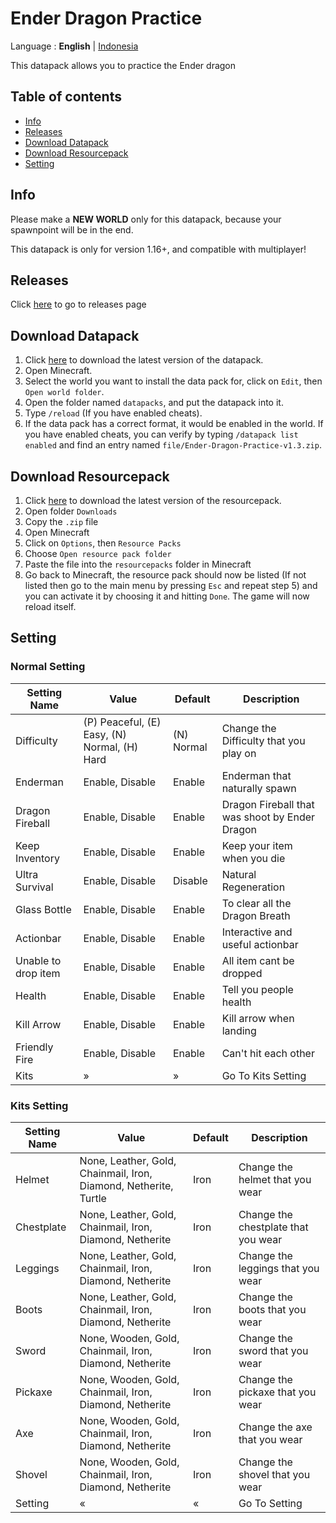 # Ender Dragon Practice

Language : **English** | [Indonesia](README-id.md "Indonesia")

This datapack allows you to practice the Ender dragon

## Table of contents

-   [Info](#info)
-   [Releases](#releases)
-   [Download Datapack](#download-datapack)
-   [Download Resourcepack](#download-resourcepack)
-   [Setting](#setting)

## Info

Please make a **NEW WORLD** only for this datapack, because your spawnpoint will be in the end.

This datapack is only for version 1.16+, and compatible with multiplayer!

## Releases

Click [here](https://github.com/barraIhsan/enderdragon/releases) to go to releases page
## Download Datapack

1. Click [here](https://github.com/barraIhsan/enderdragon/releases/download/v1.4/Ender-Dragon-Practice-v1.4.zip "Download the latest version of the datapack") to download the latest version of the datapack.
2. Open Minecraft.
3. Select the world you want to install the data pack for, click on `Edit`, then `Open world folder`.
4. Open the folder named `datapacks`, and put the datapack into it.
5. Type `/reload` (If you have enabled cheats).
6. If the data pack has a correct format, it would be enabled in the world. If you have enabled cheats, you can verify by typing `/datapack list enabled` and find an entry named `file/Ender-Dragon-Practice-v1.3.zip`.

## Download Resourcepack

1. Click [here](https://github.com/barraIhsan/enderdragon/releases/download/v1.4/Ender-Dragon-Practice-Resourcepack-v1.4.zip "Download the latest version of the resourcepack") to download the latest version of the resourcepack.
2. Open folder `Downloads`
3. Copy the `.zip` file
4. Open Minecraft
5. Click on `Options`, then `Resource Packs`
6. Choose `Open resource pack folder`
7. Paste the file into the `resourcepacks` folder in Minecraft
8. Go back to Minecraft, the resource pack should now be listed (If not listed then go to the main menu by pressing `Esc` and repeat step 5) and you can activate it by choosing it and hitting `Done`. The game will now reload itself.

## Setting

### Normal Setting

| Setting Name        | Value                                        | Default    | Description                                    |
| ------------------- | -------------------------------------------- | ---------- | ---------------------------------------------- |
| Difficulty          | (P) Peaceful, (E) Easy, (N) Normal, (H) Hard | (N) Normal | Change the Difficulty that you play on         |
| Enderman            | Enable, Disable                              | Enable     | Enderman that naturally spawn                  |
| Dragon Fireball     | Enable, Disable                              | Enable     | Dragon Fireball that was shoot by Ender Dragon |
| Keep Inventory      | Enable, Disable                              | Enable     | Keep your item when you die                    |
| Ultra Survival      | Enable, Disable                              | Disable    | Natural Regeneration                           |
| Glass Bottle        | Enable, Disable                              | Enable     | To clear all the Dragon Breath                 |
| Actionbar           | Enable, Disable                              | Enable     | Interactive and useful actionbar               |
| Unable to drop item | Enable, Disable                              | Enable     | All item cant be dropped                       |
| Health              | Enable, Disable                              | Enable     | Tell you people health                         |
| Kill Arrow          | Enable, Disable                              | Enable     | Kill arrow when landing                        |
| Friendly Fire       | Enable, Disable                              | Enable     | Can't hit each other                           |
| Kits                | »                                            | »          | Go To Kits Setting                             |

### Kits Setting

| Setting Name | Value                                                            | Default | Description                         |
| ------------ | ---------------------------------------------------------------- | ------- | ----------------------------------- |
| Helmet       | None, Leather, Gold, Chainmail, Iron, Diamond, Netherite, Turtle | Iron    | Change the helmet that you wear     |
| Chestplate   | None, Leather, Gold, Chainmail, Iron, Diamond, Netherite         | Iron    | Change the chestplate that you wear |
| Leggings     | None, Leather, Gold, Chainmail, Iron, Diamond, Netherite         | Iron    | Change the leggings that you wear   |
| Boots        | None, Leather, Gold, Chainmail, Iron, Diamond, Netherite         | Iron    | Change the boots that you wear      |
| Sword        | None, Wooden, Gold, Chainmail, Iron, Diamond, Netherite          | Iron    | Change the sword that you wear      |
| Pickaxe      | None, Wooden, Gold, Chainmail, Iron, Diamond, Netherite          | Iron    | Change the pickaxe that you wear    |
| Axe          | None, Wooden, Gold, Chainmail, Iron, Diamond, Netherite          | Iron    | Change the axe that you wear        |
| Shovel       | None, Wooden, Gold, Chainmail, Iron, Diamond, Netherite          | Iron    | Change the shovel that you wear     |
| Setting      | «                                                                | «       | Go To Setting                       |

